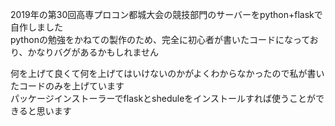2019年の第30回高専プロコン都城大会の競技部門のサーバーをpython+flaskで自作しました  
pythonの勉強をかねての製作のため、完全に初心者が書いたコードになっており、かなりバグがあるかもしれません  

何を上げて良くて何を上げてはいけないのかがよくわからなかったので私が書いたコードのみを上げています  
パッケージインストーラーでflaskとsheduleをインストールすれば使うことができると思います  
